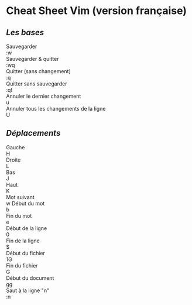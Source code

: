 # **Cheat Sheet Vim** (version française) #

## _Les bases_ ##

Sauvegarder  
:w  
Sauvegarder & quitter   
:wq  
Quitter (sans changement)   
:q  
Quitter sans sauvegarder  
:q!  
Annuler le dernier changement  
u  
Annuler tous les changements de la ligne   
U   

## _Déplacements_ ##
  
Gauche  
H  
Droite  
L  
Bas  
J  
Haut  
K  
Mot suivant  
w
Début du mot   
b  
Fin du mot  
e  
Début de la ligne  
0  
Fin de la ligne  
$  
Début du fichier  
1G  
Fin du fichier  
G  
Début du document  
gg  
Saut à la ligne "n"  
:n




